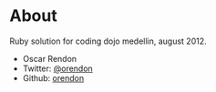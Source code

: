 About
=====
Ruby solution for coding dojo medellin, august 2012.

* Oscar Rendon
* Twitter: [@orendon](http://twitter.com/orendon)
* Github: [orendon](http://github.com/orendon)
